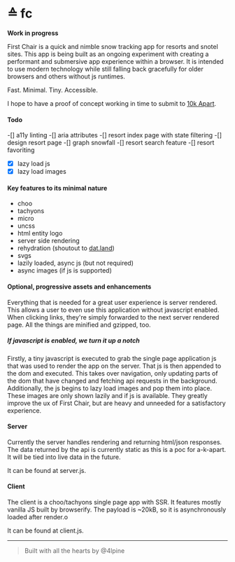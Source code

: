 # ≙ fc

__Work in progress__

First Chair is a quick and nimble snow tracking app for resorts and snotel sites.
This app is being built as an ongoing experiment with creating a performant and submersive app experience within a browser.
It is intended to use modern technology while still falling back gracefully for older browsers and others without js runtimes.

Fast. Minimal. Tiny. Accessible.

I hope to have a proof of concept working in time to submit to [10k Apart](https://a-k-apart.com/).

#### Todo

-[] a11y linting
-[] aria attributes
-[] resort index page with state filtering
-[] design resort page
-[] graph snowfall
-[] resort search feature
-[] resort favoriting
-[X] lazy load js
-[X] lazy load images

#### Key features to its minimal nature

- choo
- tachyons
- micro
- uncss
- html entity logo
- server side rendering
- rehydration (shoutout to [dat.land](https://github.com/datproject/dat.land/blob/master/client/js/models/app-rehydrator.js))
- svgs
- lazily loaded, async js (but not required)
- async images (if js is supported)

#### Optional, progressive assets and enhancements

Everything that is needed for a great user experience is server rendered.
This allows a user to even use this application without javascript enabled.
When clicking links, they're simply forwarded to the next server rendered page.
All the things are minified and gzipped, too.

##### If javascript _is_ enabled, we turn it up a notch

Firstly, a tiny javascript is executed to grab the single page application js that was used to render the app on the server.
That js is then appended to the dom and executed.
This takes over navigation, only updating parts of the dom that have changed and fetching api requests in the background.
Additionally, the js begins to lazy load images and pop them into place.
These images are only shown lazily and if js is available.
They greatly improve the ux of First Chair, but are heavy and unneeded for a satisfactory experience.

#### Server

Currently the server handles rendering and returning html/json responses.
The data returned by the api is currently static as this is a poc for a-k-apart.
It will be tied into live data in the future.

It can be found at server.js.

#### Client

The client is a choo/tachyons single page app with SSR.
It features mostly vanilla JS built by browserify.
The payload is ~20kB, so it is asynchronously loaded after render.o

It can be found at client.js.

***

> Built with all the hearts by @4lpine
